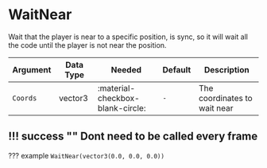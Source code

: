 # WaitNear
Wait that the player is near to a specific position, is sync, so it will wait all the code until the player is not near the position.

| Argument              | Data Type                            | Needed                    | Default         | Description
| ----------------------| ------------------------------------ | ------------------------- |-----------------|-------------
| `Coords`                | vector3 | :material-checkbox-blank-circle: | `-` | The coordinates to wait near
    
!!! success ""
    Dont need to be called every frame
---
??? example
    ```
    WaitNear(vector3(0.0, 0.0, 0.0))
    ```